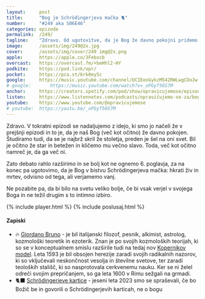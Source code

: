 ```yaml
---
layout: 	post
title:  	"Bog je Schrödingerjeva mačka 🐈‍"
number: 	"#249 aka S06E46"
categories:	epizode
permalink:	/249/
tagline: 	"Zdravo. Od ugotovitve, da je Bog že davno pokojni pridemo do ugotivitve, da je Bog pravzaprav Schrödingerjeva mačka" 
image:		/assets/img/249@2x.jpg
cover:		/assets/img/cover/249 img@2x.png
apple:		https://apple.co/3Febxcb
overcast:	https://overcast.fm/+beHhl2-HY
podkite:	https://pod.link/opr/
pocket:		https://pca.st/6rk0ey5c
google:		https://music.youtube.com/channel/UCIEeoGykzM542RWLwgCDoJw
# google:		https://music.youtube.com/watch?v=_oPGyT56S7M
anchor:		https://creators.spotify.com/pod/show/opravicujemose/episodes/Bog-je-Schrdingerjeva-maka-e2vjs2c
listen:		https://www.listennotes.com/podcasts/opravičujemo-se-za/bog-je-schrödingerjeva-mačka-FbfZ8HTD137/embed/
youtube:	https://www.youtube.com/@opravicujemose
# youtube:	https://youtu.be/_oPGyT56S7M
---
```


Zdravo. V tokratni epizodi se nadaljujemo z idejo, ki smo jo načeli že v prejšnji epizodi in to je, da je naš Bog (več kot očitno) že davno pokojen. Študiramo tudi, da se je najbrž skril že stoletja, preden je šel na oni svet. Bil je očitno že star in betežen in kličemo mu večno slavo. Toda, več kot očitno namreč je, da ga več ni. 

Zato debato rahlo razširimo in se bolj kot ne ognemo 6. poglavja, za na konec pa ugotovimo, da je Bog v bistvu Schrödingerjeva mačka: hkrati živ in mrtev, odvisno od tega, ali verjamemo vanj. 

Ne pozabite pa, da bi bilo na svetu veliko bolje, če bi vsak verjel v svojega Boga in ne težil drugim s to intimno izbiro. 

{% include player.html %}
{% include poslusaj.html %}

<!--break-->

#### Zapiski

- 🔥 [Giordano Bruno](https://en.wikipedia.org/wiki/Giordano_Bruno) - je bil italijanski filozof, pesnik, alkimist, astrolog, kozmološki teoretik in ezoterik. Znan je po svojih kozmoloških teorijah, ki so se v konceptualnem smislu razširile tudi na tedaj nov [Kopernikov model](https://en.wikipedia.org/wiki/Nicolaus_Copernicus). Leta 1593 je bil obsojen herezije zaradi svojih radikalnih nazorov, ki so vključevali neskončnost vesolja in številne svetove, ter zaradi teoloških stališč, ki so nasprotovala cerkvenemu nauku. Ker se ni želel odreči svojim prepričanjem, so ga leta 1600 v Rimu sežgali na grmadi. 
- 🐈‍⬛ [Schrödingerjeve kartice](https://opravicujemo.se/186/) - jeseni leta 2023 smo se spraševali, če bo Božič be in govorili o Schrödingerjevih karticah, ne o bogu 